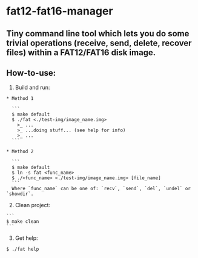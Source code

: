 # fat12-fat16-manager

## Tiny command line tool which lets you do some trivial operations (receive, send, delete, recover files) within a FAT12/FAT16 disk image.

## How-to-use:

  1. Build and run:
  
    * Method 1
      
      ```
      $ make default
      $ ./fat <./test-img/image_name.img>
        >_ ...
        >_ ...doing stuff... (see help for info)
        >_ ...
      ```
      
    * Method 2
    
      ```
      $ make default
      $ ln -s fat <func_name>
      $ ./<func_name> <./test-img/image_name.img> [file_name]
      ```
      Where `func_name` can be one of: `recv`, `send`, `del`, `undel` or `showdir`.
      
  2. Clean project:
  
    ```
    $ make clean
    ```
    
  3. Get help:
  
  ```
  $ ./fat help
  ```
